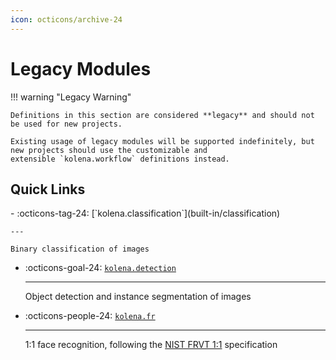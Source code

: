 ```yaml
---
icon: octicons/archive-24
---
```


# Legacy Modules

!!! warning "Legacy Warning"

    Definitions in this section are considered **legacy** and should not be used for new projects.

    Existing usage of legacy modules will be supported indefinitely, but new projects should use the customizable and
    extensible `kolena.workflow` definitions instead.

## Quick Links

<div class="grid cards" markdown>
- :octicons-tag-24: [`kolena.classification`](built-in/classification)

    ---

    Binary classification of images

- :octicons-goal-24: [`kolena.detection`](built-in/detection)

    ---

    Object detection and instance segmentation of images

- :octicons-people-24: [`kolena.fr`](built-in/fr)

    ---

    1:1 face recognition, following the [NIST FRVT 1:1](https://pages.nist.gov/frvt/html/frvt11.html) specification
</div>
